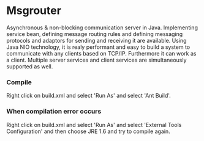 # Msgrouter

Asynchronous & non-blocking communication server in Java. Implementing service bean, defining message routing rules and defining messaging protocols and adaptors for sending and receiving it are available. Using Java NIO technology, it is realy performant and easy to build a system to communicate with any clients based on TCP/IP. Furthermore it can work as a client. Multiple server services and client services are simultaneously supported as well.

### Compile
Right click on build.xml and select 'Run As' and select 'Ant Build'.

### When compilation error occurs
Right click on build.xml and select 'Run As' and select 'External Tools Configuration' and then choose JRE 1.6 and try to compile again.


